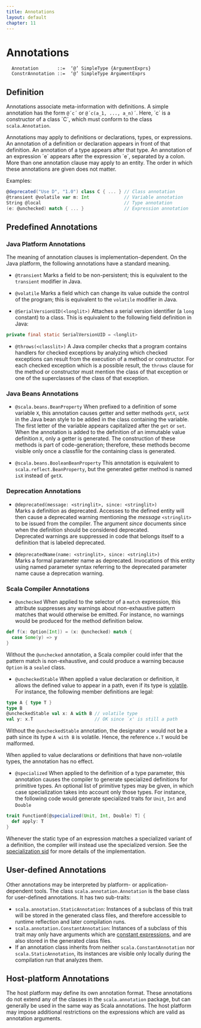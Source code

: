 ```yaml
---
title: Annotations
layout: default
chapter: 11
---
```


# Annotations

```ebnf
  Annotation       ::=  ‘@’ SimpleType {ArgumentExprs}
  ConstrAnnotation ::=  ‘@’ SimpleType ArgumentExprs
```

## Definition

Annotations associate meta-information with definitions.
A simple annotation has the form `@´c´` or `@´c(a_1, ..., a_n)´`.
Here, ´c´ is a constructor of a class ´C´, which must conform to the class `scala.Annotation`.

Annotations may apply to definitions or declarations, types, or expressions.
An annotation of a definition or declaration appears in front of that definition.
An annotation of a type appears after that type.
An annotation of an expression ´e´ appears after the expression ´e´, separated by a colon.
More than one annotation clause may apply to an entity.
The order in which these annotations are given does not matter.

Examples:

```scala
@deprecated("Use D", "1.0") class C { ... } // Class annotation
@transient @volatile var m: Int             // Variable annotation
String @local                               // Type annotation
(e: @unchecked) match { ... }               // Expression annotation
```

## Predefined Annotations

### Java Platform Annotations

The meaning of annotation clauses is implementation-dependent.
On the Java platform, the following annotations have a standard meaning.

* `@transient` Marks a field to be non-persistent; this is equivalent to the `transient` modifier in Java.

* `@volatile` Marks a field which can change its value outside the control of the program; this is equivalent to the `volatile` modifier in Java.

* `@SerialVersionUID(<longlit>)` Attaches a serial version identifier (a `long` constant) to a class.
This is equivalent to the following field definition in Java:

```java
private final static SerialVersionUID = <longlit>
```

* `@throws(<classlit>)` A Java compiler checks that a program contains handlers for checked exceptions by analyzing which checked exceptions can result from the execution of a method or constructor.
For each checked exception which is a possible result, the `throws` clause for the method or constructor must mention the class of that exception or one of the superclasses of the class of that exception.

### Java Beans Annotations

* `@scala.beans.BeanProperty` When prefixed to a definition of some variable `X`, this annotation causes getter and setter methods `getX`, `setX` in the Java bean style to be added in the class containing the variable.
The first letter of the variable appears capitalized after the `get` or `set`.
When the annotation is added to the definition of an immutable value definition `X`, only a getter is generated.
The construction of these methods is part of code-generation; therefore, these methods become visible only once a classfile for the containing class is generated.

* `@scala.beans.BooleanBeanProperty` This annotation is equivalent to `scala.reflect.BeanProperty`, but the generated getter method is named `isX` instead of `getX`.

### Deprecation Annotations

* `@deprecated(message: <stringlit>, since: <stringlit>)`<br/>
Marks a definition as deprecated.
Accesses to the defined entity will then cause a deprecated warning mentioning the _message_ `<stringlit>` to be issued from the compiler.
The argument _since_ documents since when the definition should be considered deprecated.<br/>
Deprecated warnings are suppressed in code that belongs itself to a definition that is labeled deprecated.

* `@deprecatedName(name: <stringlit>, since: <stringlit>)`<br/>
Marks a formal parameter name as deprecated.
Invocations of this entity using named parameter syntax referring to the deprecated parameter name cause a deprecation warning.

### Scala Compiler Annotations

* `@unchecked` When applied to the selector of a `match` expression, this attribute suppresses any warnings about non-exhaustive pattern matches that would otherwise be emitted.
For instance, no warnings would be produced for the method definition below.
```scala
def f(x: Option[Int]) = (x: @unchecked) match {
  case Some(y) => y
}
```
Without the `@unchecked` annotation, a Scala compiler could infer that the pattern match is non-exhaustive, and could produce a warning because `Option` is a `sealed` class.

* `@uncheckedStable` When applied a value declaration or definition, it allows the defined value to appear in a path, even if its type is [volatile](03-types.html#volatile-types).
For instance, the following member definitions are legal:
```scala
type A { type T }
type B
@uncheckedStable val x: A with B // volatile type
val y: x.T                       // OK since `x' is still a path
```
Without the `@uncheckedStable` annotation, the designator `x` would not be a path since its type `A with B` is volatile.
Hence, the reference `x.T` would be malformed.

When applied to value declarations or definitions that have non-volatile types, the annotation has no effect.

* `@specialized` When applied to the definition of a type parameter, this annotation causes the compiler to generate specialized definitions for primitive types.
An optional list of primitive types may be given, in which case specialization takes into account only those types.
For instance, the following code would generate specialized traits for `Unit`, `Int` and `Double`
```scala
trait Function0[@specialized(Unit, Int, Double) T] {
  def apply: T
}
```
Whenever the static type of an expression matches a specialized variant of a definition, the compiler will instead use the specialized version.
See the [specialization sid](https://docs.scala-lang.org/sips/scala-specialization.html) for more details of the implementation.


## User-defined Annotations

Other annotations may be interpreted by platform- or application-dependent tools.
The class `scala.annotation.Annotation` is the base class for user-defined annotations. It has two sub-traits:
- `scala.annotation.StaticAnnotation`: Instances of a subclass of this trait will be stored in the generated class files, and therefore accessible to runtime reflection and later compilation runs.
- `scala.annotation.ConstantAnnotation`: Instances of a subclass of this trait may only have arguments which are [constant expressions](06-expressions.html#constant-expressions), and are also stored in the generated class files.
- If an annotation class inherits from neither `scala.ConstantAnnotation` nor `scala.StaticAnnotation`, its instances are visible only locally during the compilation run that analyzes them.

## Host-platform Annotations

The host platform may define its own annotation format.
These annotations do not extend any of the classes in the `scala.annotation` package, but can generally be used in the same way as Scala annotations.
The host platform may impose additional restrictions on the expressions which are valid as annotation arguments.
